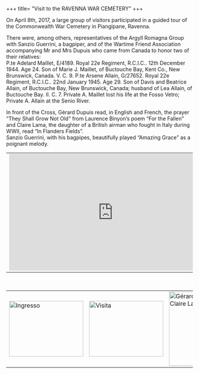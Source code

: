 +++
title= "Visit to the RAVENNA WAR CEMETERY"
+++

On April 8th, 2017, a large group of visitors participated in a guided tour of the Commonwealth War Cemetery in Piangipane, Ravenna. <br>

There were, among others, representatives of the Argyll Romagna Group with Sanzio Guerrini, a bagpiper, and of the Wartime Friend Association accompanying Mr and Mrs Dupuis who came from Canada to honor two of their relatives: <br>
P.te Adelard Maillet, E/4189. Royal 22e Regiment, R.C.I.C.. 12th December 1944. Age 24. Son of Marie J. Maillet, of Buctouche Bay, Kent Co., New Brunswick, Canada. V. C. 9. P.te Arsene Allain, G/27652. Royal 22e Regiment, R.C.I.C.. 22nd January 1945.
Age 29. Son of Davis and Beatrice Allain, of Buctouche Bay, New Brunswick, Canada; husband of Lea Allain, of Buctouche Bay. II. C. 7.
Private A. Maillet lost his life at the Fosso Vetro; Private A. Allain at the Senio River. <br>

In front of the Cross, Gérard Dupuis read, in English and French, the prayer “They Shall Grow Not Old” from Laurence Binyon’s poem “For the Fallen” and Claire Lama, the daughter of a British airman who fought in Italy during WWII, read “In Flanders Fields”.
 <br>
Sanzio Guerrini, with his bagpipes, beautifully played “Amazing Grace” as a poignant melody.
<table >
    <tr>
       <td><iframe width="560" height="315" src="https://www.youtube.com/embed/v4B0W_y0pQg" frameborder="0" allowfullscreen></iframe></td>
       <td> Entry march to the Cemetery </A>
</td>
   </tr>
 </table>
<br>
<table >
    <tr>
</td>
<td>
<a href="/images/files/8-4-17_ingresso.jpg" target=_blank><img src="/images/files/8-4-17_ingresso.jpg"  width="200" height="150"title="Ingresso"></a>
</td>
<td>
<a href="/images/files/8-4-17_visita.jpg" target=_blank><img src="/images/files/8-4-17_visita.jpg"  width="200" height="150"title="Visita"></a>
</td>
<td>
<a href="/images/files/8-4-17_discorso.jpg" target=_blank><img src="/images/files/8-4-17_discorso.jpg"  width="150" height="200"title="Gérard Dupuis e Claire Lama"></a>
</td>
<td>
<a href="/images/files/8-4-17_Tonino.jpg" target=_blank><img src="/images/files/8-4-17_Tonino.jpg"  width="150" height="200"title=" il signor e la signora Dupuis con Tonino"></a>
</td>

</tr>
</table>  